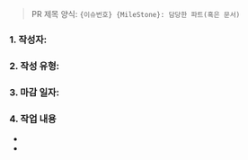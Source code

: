 
> PR 제목 양식: `{이슈번호} {MileStone}: 담당한 파트(혹은 문서)`

### 1. 작성자:

### 2. 작성 유형:

### 3. 마감 일자:

### 4. 작업 내용
- 
- 

